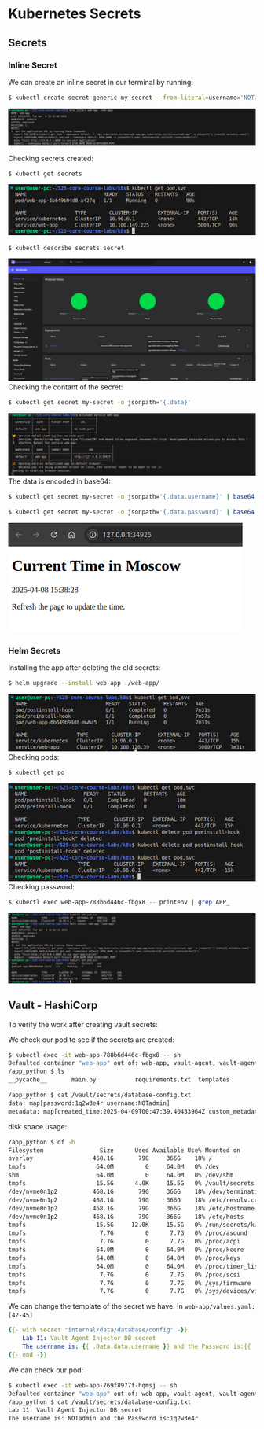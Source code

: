 
# Kubernetes Secrets

## Secrets

### Inline Secret

We can create an inline secret in our terminal by running:

```bash
$ kubectl create secret generic my-secret --from-literal=username='NOTadmin' --from-literal=password='1q2w3e4r'
```
![alt text](image.png)

Checking secrets created:

```bash
$ kubectl get secrets
```
![alt text](image-1.png)
```bash
$ kubectl describe secrets secret
```
![alt text](image-2.png)
Checking the contant of the secret:

```bash
$ kubectl get secret my-secret -o jsonpath='{.data}'
```
![alt text](image-3.png)
The data is encoded in base64:

```bash
$ kubectl get secret my-secret -o jsonpath='{.data.username}' | base64 --decode
```

```bash
$ kubectl get secret my-secret -o jsonpath='{.data.password}' | base64 --decode
```
![alt text](image-4.png)
### Helm Secrets


Installing the app after deleting the old secrets:

```bash
$ helm upgrade --install web-app ./web-app/
```
![alt text](image-5.png)
Checking pods:

```bash
$ kubectl get po
```
![alt text](image-6.png)
Checking password:

```bash
$ kubectl exec web-app-788b6d446c-fbgx8 -- printenv | grep APP_
```
![alt text](image-7.png)
## Vault - HashiCorp


To verify the work after creating vault secrets:

We check our pod to see if the secrets are created:

```bash
$ kubectl exec -it web-app-788b6d446c-fbgx8 -- sh
Defaulted container "web-app" out of: web-app, vault-agent, vault-agent-init (init)
/app_python $ ls
__pycache__       main.py           requirements.txt  templates
```

```bash
/app_python $ cat /vault/secrets/database-config.txt 
data: map[password:1q2w3e4r username:NOTadmin]
metadata: map[created_time:2025-04-09T00:47:39.40433964Z custom_metadata:<nil> deletion_time: destroyed:false version:1]
```

disk space usage:

```bash
/app_python $ df -h
Filesystem                Size      Used Available Use% Mounted on
overlay                 468.1G       79G     366G    18% /
tmpfs                    64.0M         0     64.0M   0% /dev
shm                      64.0M         0     64.0M   0% /dev/shm
tmpfs                    15.5G      4.0K     15.5G   0% /vault/secrets
/dev/nvme0n1p2          468.1G       79G     366G    18% /dev/termination-log
/dev/nvme0n1p2          468.1G       79G     366G    18% /etc/resolv.conf
/dev/nvme0n1p2          468.1G       79G     366G    18% /etc/hostname
/dev/nvme0n1p2          468.1G       79G     366G    18% /etc/hosts
tmpfs                    15.5G     12.0K     15.5G   0% /run/secrets/kubernetes.io/serviceaccount
tmpfs                     7.7G         0      7.7G   0% /proc/asound
tmpfs                     7.7G         0      7.7G   0% /proc/acpi
tmpfs                    64.0M         0     64.0M   0% /proc/kcore
tmpfs                    64.0M         0     64.0M   0% /proc/keys
tmpfs                    64.0M         0     64.0M   0% /proc/timer_list
tmpfs                     7.7G         0      7.7G   0% /proc/scsi
tmpfs                     7.7G         0      7.7G   0% /sys/firmware
tmpfs                     7.7G         0      7.7G   0% /sys/devices/virtual/powercap
```

We can change the template of the secret we have:
In `web-app/values.yaml:[42-45]`

```yaml
{{- with secret "internal/data/database/config" -}}
    Lab 11: Vault Agent Injector DB secret
    The username is: {{ .Data.data.username }} and the Password is:{{ .Data.data.password }}
{{- end -}}
```

We can check our pod:

```bash
$ kubectl exec -it web-app-769f8977f-hqmsj -- sh
Defaulted container "web-app" out of: web-app, vault-agent, vault-agent-init (init)
/app_python $ cat /vault/secrets/database-config.txt 
Lab 11: Vault Agent Injector DB secret
The username is: NOTadmin and the Password is:1q2w3e4r
```
